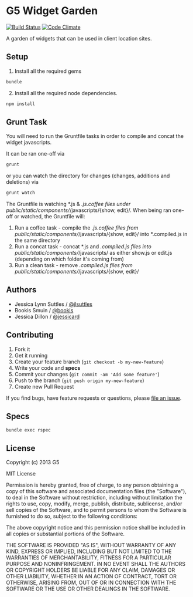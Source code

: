 # G5 Widget Garden

[![Build Status](https://travis-ci.org/G5/g5-widget-garden.png?branch=master)](https://travis-ci.org/G5/g5-widget-garden)
[![Code Climate](https://codeclimate.com/repos/530e8e8ce30ba005cb00272e/badges/5d8d2116d20f27e82639/gpa.png)](https://codeclimate.com/repos/530e8e8ce30ba005cb00272e/feed)

A garden of widgets that can be used in client location sites.


## Setup

1. Install all the required gems
```bash
bundle
```

2. Install all the required node dependencies.
```bash
npm install
```

## Grunt Task

You will need to run the Gruntfile tasks in order to compile and concat the widget javascripts.

It can be ran one-off via
```bash
grunt
```

or you can watch the directory for changes (changes, additions and deletions) via
```bash
grunt watch
```

The Gruntfile is watching *.js & *.js.coffee files under public/static/components/*/javascripts/{show, edit}/. When being ran one-off or watched, the Gruntfile will:

1. Run a coffee task - compile the *.js.coffee files from public/static/components/*/javascripts/{show, edit}/ into *.compiled.js in the same directory
1. Run a concat task - concat *.js and *.compiled.js files into public/static/components/*/javascripts/ as either show.js or edit.js (depending on which folder it's coming from)
1. Run a clean task - remove *.compiled.js files from public/static/components/*/javascripts/{show, edit}/

## Authors

  * Jessica Lynn Suttles / [@jlsuttles](https://github.com/jlsuttles)
  * Bookis Smuin / [@bookis](https://github.com/bookis)
  * Jessica Dillon / [@jessicard](https://github.com/jessicard)

## Contributing

1. Fork it
1. Get it running
1. Create your feature branch (`git checkout -b my-new-feature`)
1. Write your code and **specs**
1. Commit your changes (`git commit -am 'Add some feature'`)
1. Push to the branch (`git push origin my-new-feature`)
1. Create new Pull Request

If you find bugs, have feature requests or questions, please
[file an issue](https://github.com/G5/g5-widget-garden/issues).

## Specs

```bash
bundle exec rspec
```

## License

Copyright (c) 2013 G5

MIT License

Permission is hereby granted, free of charge, to any person obtaining
a copy of this software and associated documentation files (the
"Software"), to deal in the Software without restriction, including
without limitation the rights to use, copy, modify, merge, publish,
distribute, sublicense, and/or sell copies of the Software, and to
permit persons to whom the Software is furnished to do so, subject to
the following conditions:

The above copyright notice and this permission notice shall be
included in all copies or substantial portions of the Software.

THE SOFTWARE IS PROVIDED "AS IS", WITHOUT WARRANTY OF ANY KIND,
EXPRESS OR IMPLIED, INCLUDING BUT NOT LIMITED TO THE WARRANTIES OF
MERCHANTABILITY, FITNESS FOR A PARTICULAR PURPOSE AND
NONINFRINGEMENT. IN NO EVENT SHALL THE AUTHORS OR COPYRIGHT HOLDERS BE
LIABLE FOR ANY CLAIM, DAMAGES OR OTHER LIABILITY, WHETHER IN AN ACTION
OF CONTRACT, TORT OR OTHERWISE, ARISING FROM, OUT OF OR IN CONNECTION
WITH THE SOFTWARE OR THE USE OR OTHER DEALINGS IN THE SOFTWARE.

